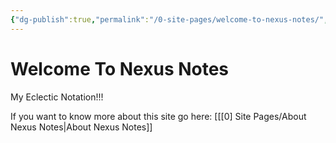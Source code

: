 ```yaml
---
{"dg-publish":true,"permalink":"/0-site-pages/welcome-to-nexus-notes/","tags":["gardenEntry"]}
---
```


# Welcome To Nexus Notes

My Eclectic Notation!!!

If you want to know more about this site go here: [[[0] Site Pages/About Nexus Notes\|About Nexus Notes]]


